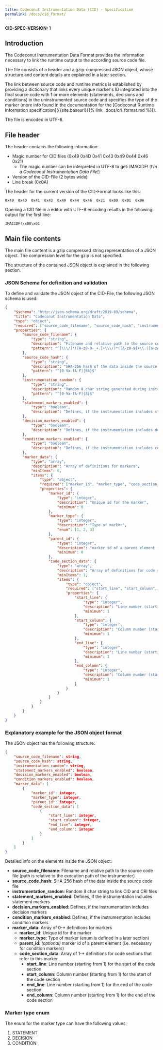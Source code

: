 ```yaml
---
title: Codeconut Instrumentation Data (CID) - Specification
permalink: /docs/cid_format/
---
```


**CID-SPEC-VERSION: 1**


## Introduction

The Codeconut Instrumentation Data Format provides the information necessary to link the runtime output to the according source code file.

The file consists of a header and a gzip-compressed JSON object, whose structure and content details are explained in a later section.

The link between source code and runtime metrics is established by providing a dictionary that links every unique marker's ID integrated into the final source code with 1 or more elements (statements, decisions and conditions) in the uninstrumented source code and specifies the type of the marker (more info found in the documentation for the [Codeconut Runtime Information specification]({{site.baseurl}}{% link _docs/cri_format.md %})).

The file is encoded in UTF-8.

## File header

The header contains the following information:

- Magic number for CID files (0x49 0x4D 0x41 0x43 0x49 0x44 0x46 0x21)
  - The magic number can be interpreted in UTF-8 to get: IMACIDF! (*I'm a Codeconut Instrumentation Data File!*)
- Version of the CID-File (2 bytes wide)
- Line break (0x0A)

The header for the current version of the CID-Format looks like this:

```
0x49  0x4D  0x41  0x43  0x49  0x44  0x46  0x21  0x00  0x01  0x0A 
```

Opening a CID file in a editor with UTF-8 encoding results in the following output for the first line:

```
IMACIDF!\x00\x01
```


## Main file contents

The main file content is a gzip compressed string representation of a JSON object. The compression level for the gzip is not specified.

The structure of the contained JSON object is explained in the following section.


### JSON Schema for definition and validation

To define and validate the JSON object of the CID-File, the following JSON schema is used:

```json
{
    "$schema": "http://json-schema.org/draft/2019-09/schema",
    "title": "Codeconut Instrumentation Data",
    "type": "object",
    "required": ["source_code_filename", "source_code_hash", "instrumentation_random", "statement_markers_enabled", "decision_markers_enabled", "condition_markers_enabled", "marker_data"],
    "properties": {
        "source_code_filename": {
            "type": "string",
            "description": "Filename and relative path to the source code file (path is relative to the execution path of the instrumenter)",
            "pattern": "^[\\\/]*([A-z0-9-_+.]+\\\/)*([A-z0-9]+\\.([a-zA-Z+]+))$"
        },
        "source_code_hash": {
            "type": "string",
            "description": "SHA-256 hash of the data inside the source code file",
            "pattern": "^[0-9a-fA-F]{64}$"
        },
        "instrumentation_random": {
            "type": "string",
            "description": "Random 8 char string generated during instrumentation time (link to CRI file)",
            "pattern": "^[0-9a-fA-F]{8}$"
        },
        "statement_markers_enabled": {
            "type": "boolean",
            "description": "Defines, if the instrumentation includes statement markers"
        },
        "decision_markers_enabled": {
            "type": "boolean",
            "description": "Defines, if the instrumentation includes decision markers"
        },
        "condition_markers_enabled": {
            "type": "boolean",
            "description": "Defines, if the instrumentation includes condition markers"
        },
        "marker_data": {
            "type": "array",
            "description": "Array of definitions for markers",
            "minItems": 0,
            "items": {
                "type": "object",
                "required": ["marker_id", "marker_type", "code_section_data"],
                "properties": {
                    "marker_id": {
                        "type": "integer",
                        "description": "Unique id for the marker",
                        "minimum": 0
                    },
                    "marker_type": {
                        "type": "integer",
                        "description": "Type of marker",
                        "enum": [1, 2, 3]
                    },
                    "parent_id": {
                        "type": "integer",
                        "description": "marker id of a parent element (i.e. necessary for condition markers)",
                        "minimum": 0
                    },
                    "code_section_data": {
                        "type": "array",
                        "description": "Array of definitions for code sections that refer to the marker",
                        "minItems": 1,
                        "items": {
                            "type": "object",
                            "required": ["start_line", "start_column", "end_line", "end_column"],
                            "properties": {
                                "start_line": {
                                    "type": "integer",
                                    "description": "Line number (starting from 1) for the start of the code section",
                                    "minimum": 1
                                },
                                "start_column": {
                                    "type": "integer",
                                    "description": "Column number (starting from 1) for the start of the code section",
                                    "minimum": 1
                                },
                                "end_line": {
                                    "type": "integer",
                                    "description": "Line number (starting from 1) for the end of the code section",
                                    "minimum": 1
                                },
                                "end_column": {
                                    "type": "integer",
                                    "description": "Column number (starting from 1) for the end of the code section",
                                    "minimum": 1
                                }
                            }
                        }
                    }
                }
            }
        }
    }
}
```


### Explanatory example for the JSON object format

The JSON object has the following structure:

```json
{
    "source_code_filename": string,
    "source_code_hash": string,
    "instrumentation_random": string,
    "statement_markers_enabled": boolean,
    "decision_markers_enabled": boolean,
    "condition_markers_enabled": boolean,
    "marker_data": [
        {
            "marker_id": integer,
            "marker_type": integer,
            "parent_id": integer,
            "code_section_data": [
                {
                    "start_line": integer,
                    "start_column": integer,
                    "end_line": integer,
                    "end_column": integer
                }
            ]
        }
    ]
}
```

Detailed info on the elements inside the JSON object:

- **source_code_filename**: Filename and relative path to the source code file (path is relative to the execution path of the instrumenter)
- **source_code_hash**: SHA-256 hash of the data inside the source code file
- **instrumentation_random**: Random 8 char string to link CID and CRI files
- **statement_markers_enabled**: Defines, if the instrumentation includes statement markers
- **decision_markers_enabled**: Defines, if the instrumentation includes decision markers
- **condition_markers_enabled**: Defines, if the instrumentation includes condition markers
- **marker_data**: Array of 0-* definitions for markers
  - **marker_id**: Unique id for the marker
  - **marker_type**: Type of marker (enum is defined in a later section)
  - **parent_id**: *(optional)* marker id of a parent element (i.e. necessary for condition markers)
  - **code_section_data**: Array of 1-* definitions for code sections that refer to this marker
    - **start_line**: Line number (starting from 1) for the start of the code section
    - **start_column**: Column number (starting from 1) for the start of the code section
    - **end_line**: Line number (starting from 1) for the end of the code section
    - **end_column**: Column number (starting from 1) for the end of the code section


### Marker type enum

The enum for the marker type can have the following values:

1. STATEMENT
2. DECISION
3. CONDITION